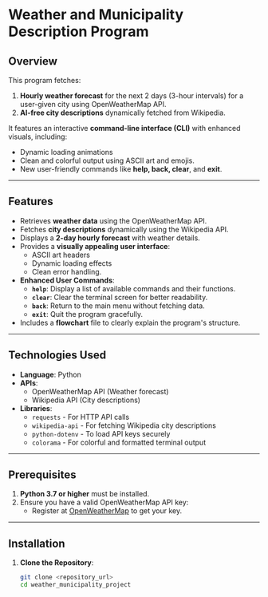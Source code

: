 # Weather and Municipality Description Program

## Overview
This program fetches:
1. **Hourly weather forecast** for the next 2 days (3-hour intervals) for a user-given city using OpenWeatherMap API.
2. **AI-free city descriptions** dynamically fetched from Wikipedia.

It features an interactive **command-line interface (CLI)** with enhanced visuals, including:
- Dynamic loading animations
- Clean and colorful output using ASCII art and emojis.
- New user-friendly commands like **help, back, clear**, and **exit**.

---

## Features
- Retrieves **weather data** using the OpenWeatherMap API.
- Fetches **city descriptions** dynamically using the Wikipedia API.
- Displays a **2-day hourly forecast** with weather details.
- Provides a **visually appealing user interface**:
   - ASCII art headers
   - Dynamic loading effects
   - Clean error handling.
- **Enhanced User Commands**:
   - **`help`**: Display a list of available commands and their functions.
   - **`clear`**: Clear the terminal screen for better readability.
   - **`back`**: Return to the main menu without fetching data.
   - **`exit`**: Quit the program gracefully.
- Includes a **flowchart** file to clearly explain the program's structure.

---

## Technologies Used
- **Language**: Python
- **APIs**:
   - OpenWeatherMap API (Weather forecast)
   - Wikipedia API (City descriptions)
- **Libraries**:
   - `requests` - For HTTP API calls
   - `wikipedia-api` - For fetching Wikipedia city descriptions
   - `python-dotenv` - To load API keys securely
   - `colorama` - For colorful and formatted terminal output

---

## Prerequisites
1. **Python 3.7 or higher** must be installed.
2. Ensure you have a valid OpenWeatherMap API key:
   - Register at [OpenWeatherMap](https://openweathermap.org/api) to get your key.

---

## Installation

1. **Clone the Repository**:
   ```bash
   git clone <repository_url>
   cd weather_municipality_project
